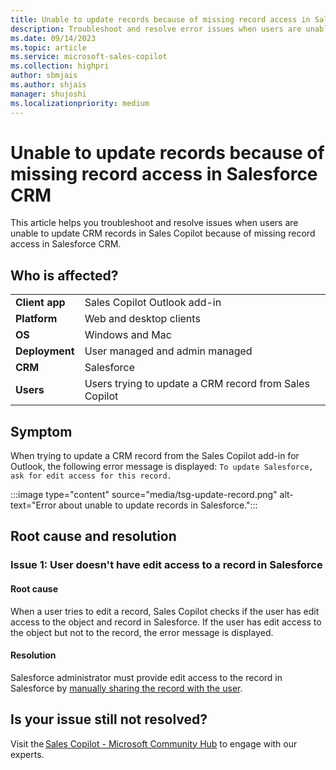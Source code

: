 ```yaml
---
title: Unable to update records because of missing record access in Salesforce CRM
description: Troubleshoot and resolve error issues when users are unable to update CRM records in Sales Copilot because of missing record access in Salesforce CRM.
ms.date: 09/14/2023
ms.topic: article
ms.service: microsoft-sales-copilot
ms.collection: highpri
author: sbmjais
ms.author: shjais
manager: shujoshi
ms.localizationpriority: medium
---
```


# Unable to update records because of missing record access in Salesforce CRM

This article helps you troubleshoot and resolve issues when users are unable to update CRM records in Sales Copilot because of missing record access in Salesforce CRM.

## Who is affected?

|  |  |
|---------|---------|
|**Client app**     |  Sales Copilot Outlook add-in        |
|**Platform**     | Web and desktop clients         |
|**OS**     | Windows and Mac         |
|**Deployment**     | User managed and admin managed       |
|**CRM**     | Salesforce      |
|**Users**     | Users trying to update a CRM record from Sales Copilot |

## Symptom

When trying to update a CRM record from the Sales Copilot add-in for Outlook, the following error message is displayed: `To update Salesforce, ask for edit access for this record.`

:::image type="content" source="media/tsg-update-record.png" alt-text="Error about unable to update records in Salesforce.":::

## Root cause and resolution

### Issue 1: User doesn't have edit access to a record in Salesforce

#### Root cause

When a user tries to edit a record, Sales Copilot checks if the user has edit access to the object and record in Salesforce. If the user has edit access to the object but not to the record, the error message is displayed.

#### Resolution

Salesforce administrator must provide edit access to the record in Salesforce by [manually sharing the record with the user](https://help.salesforce.com/s/articleView?id=sf.granting_access_to_records.htm&type=5).

## Is your issue still not resolved?

Visit the [Sales Copilot - Microsoft Community Hub](https://techcommunity.microsoft.com/t5/viva-sales/bd-p/VivaSales) to engage with our experts.